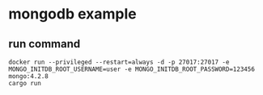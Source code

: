 # mongodb example

## run command

``` shell
docker run --privileged --restart=always -d -p 27017:27017 -e MONGO_INITDB_ROOT_USERNAME=user -e MONGO_INITDB_ROOT_PASSWORD=123456 mongo:4.2.8
cargo run
```
